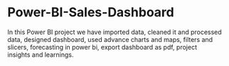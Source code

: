 # Power-BI-Sales-Dashboard
In this Power BI project we have imported data, cleaned it and processed data, designed dashboard, used advance charts and maps, filters and slicers, forecasting in power bi, export dashboard as pdf, project insights and learnings.
